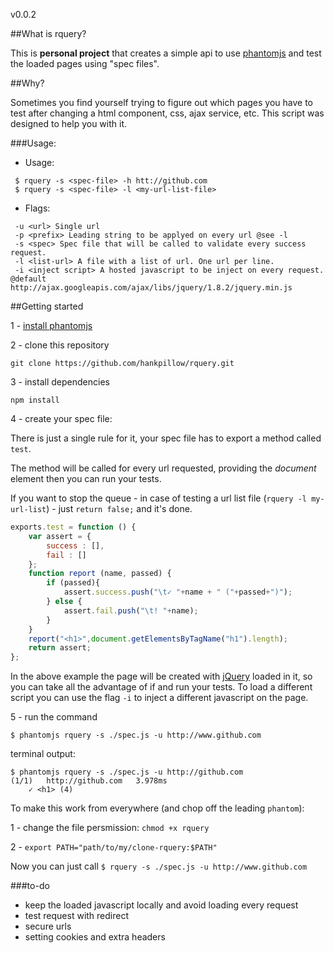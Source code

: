 v0.0.2

##What is rquery?

This is **personal project** that creates a simple api to use [phantomjs](phantomjs.org) and test the loaded pages using "spec files".

##Why?

Sometimes you find yourself trying to figure out which pages you have to test after changing a html component, css, ajax service, etc. This script was designed to help you with it.

###Usage:

- Usage:

```
 $ rquery -s <spec-file> -h htt://github.com
 $ rquery -s <spec-file> -l <my-url-list-file>
```

- Flags:

```
 -u <url> Single url
 -p <prefix> Leading string to be applyed on every url @see -l
 -s <spec> Spec file that will be called to validate every success request.
 -l <list-url> A file with a list of url. One url per line.
 -i <inject script> A hosted javascript to be inject on every request. @default http://ajax.googleapis.com/ajax/libs/jquery/1.8.2/jquery.min.js
```

##Getting started

1 - [install phantomjs](http://phantomjs.org/)

2 - clone this repository

```
git clone https://github.com/hankpillow/rquery.git
```

3 - install dependencies

```
npm install
```

4 - create your spec file:

There is just a single rule for it, your spec file has to export a method called `test`.

The method will be called for every url requested, providing the *document* element then you can run your tests.

If you want to stop the queue - in case of testing a url list file (`rquery -l my-url-list`) - just `return false;` and it's done.

```javascript
exports.test = function () {
	var assert = {
		success : [],
		fail : []
	};
	function report (name, passed) {
		if (passed){
			assert.success.push("\t✓ "+name + " ("+passed+")");
		} else {
			assert.fail.push("\t! "+name);
		}
	}
	report("<h1>",document.getElementsByTagName("h1").length);
	return assert;
};
```

In the above example the page will be created with [jQuery](http://www.jquery.com) loaded in it, so you can take all the advantage of if and run your tests. To load a different script you can use the flag `-i` to inject a different javascript on the page.

5 - run the command

```
$ phantomjs rquery -s ./spec.js -u http://www.github.com
```

terminal output:
```
$ phantomjs rquery -s ./spec.js -u http://github.com
(1/1)	http://github.com	3.978ms
	✓ <h1> (4)
```

To make this work from everywhere (and chop off the leading `phantom`):

1 - change the file persmission: `chmod +x rquery`

2 - `export PATH="path/to/my/clone-rquery:$PATH"`

Now you can just call `$ rquery -s ./spec.js -u http://www.github.com`

###to-do

- keep the loaded javascript locally and avoid loading every request
- test request with redirect
- secure urls
- setting cookies and extra headers
